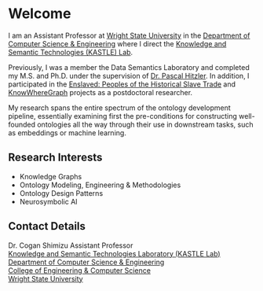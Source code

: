 # Welcome
I am an Assistant Professor at [Wright State University](https://wright.edu/) in the [Department of Computer Science & Engineering](https://engineering-computer-science.wright.edu/computer-science-and-engineering) where I direct the [Knowledge and Semantic Technologies (KASTLE) Lab](https://kastle.cs.wright.edu/). 

Previously, I was a member the Data Semantics Laboratory and completed my M.S. and Ph.D. under the supervision of [Dr. Pascal Hitzler](https://pascal-hitzler.de/). In addition, I participated in the [Enslaved: Peoples of the Historical Slave Trade](https://enslaved.org) and [KnowWhereGraph](https://knowwheregraph.org/) projects as a postdoctoral researcher.

My research spans the entire spectrum of the ontology development pipeline, essentially examining first the pre-conditions for constructing well-founded ontologies all the way through their use in downstream tasks, such as embeddings or machine learning.

## Research Interests
* Knowledge Graphs
* Ontology Modeling, Engineering \& Methodologies
* Ontology Design Patterns
* Neurosymbolic AI

## Contact Details
Dr. Cogan Shimizu
Assistant Professor\
[Knowledge and Semantic Technologies Laboratory (KASTLE Lab)](https://kastle-lab.github.io/)
[Department of Computer Science & Engineering](https://engineering-computer-science.wright.edu/computer-science-and-engineering)\
[College of Engineering & Computer Science](https://engineering-computer-science.wright.edu/)\
[Wright State University](https://www.wright.edu/)